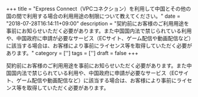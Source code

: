 +++
title = "Express Connect（VPCコネクション）を利用して中国とその他の国の間で利用する場合の利用用途の制限について教えてください。"
date = "2018-07-28T16:14:11+09:00"
description = "契約前にお客様のご利用用途を事前にお知らせいただく必要があります。また中国国内法で禁じられている利用や、中国政府に申請が必要なサービス（ECサイト、ゲーム配信や動画配信など）に該当する場合は、お客様により事前にライセンス等を取得していただく必要があります。"
category = ['']
tags = ['']
draft = false
+++

契約前にお客様のご利用用途を事前にお知らせいただく必要があります。また中国国内法で禁じられている利用や、中国政府に申請が必要なサービス（ECサイト、ゲーム配信や動画配信など）に該当する場合は、お客様により事前にライセンス等を取得していただく必要があります。
